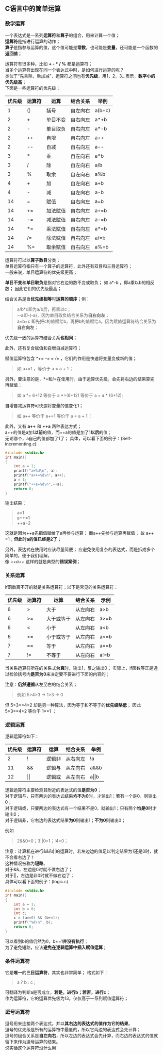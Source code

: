 ## C语言中的简单运算

### 数学运算
一个表达式是一系列**运算符**和**算子**的组合，用来计算一个值；  
**运算符**是指进行运算的动作；  
**算子**是指参与运算的值，这个值可能是**常数**，也可能是**变量**，还可能是一个函数的**返回值**；

运算符有很多种，比如 **+ - * / %** 都是运算符；  
当多个运算符出现在同一个表达式中时，是如何进行运算的呢？  
类似于“先乘除，后加减”，运算符之间也有**优先级**，用1，2，3...表示，**数字小的优先级高**；  
下面是一些运算符的优先级：  

| 优先级 | 运算符 | 运算     | 结合关系 | 举例   |
| ------ | ------ | -------- | -------- | ------ |
| 1      | ()     | 括号     | 自左向右 | a(b+c) |
| 2      | +      | 单目不变 | 自右向左 | a*+b   |
| 2      | -      | 单目取负 | 自右向左 | a*-b   |
| 2      | ++     | 自增     | 自右向左 | a++    |
| 2      | --     | 自减     | 自右向左 | a--    |
| 3      | *      | 乘       | 自左向右 | a*b    |
| 3      | /      | 除       | 自左向右 | a/b    |
| 3      | %      | 取余     | 自左向右 | a%b    |
| 4      | +      | 加       | 自左向右 | a+b    |
| 4      | -      | 减       | 自左向右 | a-b    |
| 14     | =      | 赋值     | 自右向左 | a=b    |
| 14     | +=     | 加法赋值 | 自右向左 | a+=b   |
| 14     | -=     | 减法赋值 | 自右向左 | a-=b   |
| 14     | *=     | 乘法赋值 | 自右向左 | a*=b   |
| 14     | /=     | 除法赋值 | 自右向左 | a/=b   |
| 14     | %=     | 取余赋值 | 自右向左 | a%=b   |

运算符可以以**算子数目**分类；  
单目运算符指只有一个算子的运算符，此外还有双目和三目运算符；  
一般来说，单目运算符的优先级更高；

**单目不变**和**单目取负**是指对它右边的数不变或取负；
如 a*-b ，即a乘以b的相反数；
因此它们的优先级最高；

结合关系是当**优先级相等**时**运算的顺序**；例：  
>a/b*c即为a/b后，再乘以c；  
--a即-(-a)，因为单目取负结合关系为**自右向左**；  
a=b=c 即先把c的值赋给b，再把b的值赋给a，因为赋值运算符结合关系为**自右向左**；

优先级一致的运算符结合关系**也相同**；

此外，还有复合赋值和自增自减运算符；

赋值运算符包含 **+= -= *= /=** ，它们的作用是快速将变量变成新的值；  
>如 a+=1 ，等价于 a = a + 1 ；

另外，要注意的是，*=和/=在使用时，由于运算优先级，会先将右边的结果算完再赋值；  
>如 a *= 6+12 等价于 a *=(6+12) 等价于 a = a * (6+12);

自增自减运算符可快速将变量的值变化1；  
>如 a++ 等价于 a+=1 等价于 a = a + 1 ：

此外，又有 **a++** 和 **++a** 两种表达方式；  
a++的值是a加1**以前**的值，而++a的值是加了1**以后**的值；  
无论哪个，a自己的值都加了1了；
具体，可以看下面的例子：(Self-incrementing.c)

```c
#include <stdio.h>
int main()
{
	int a = 1;
	printf("a=%d\n", a);
	printf("a++=%d\n", a++);
	a = 1;
	printf("++a=%d\n",++a);
	return 0;
}
```
输出结果：
>a=1  
a++=1  
++a=2

这就是因为++a先把值赋给了a再参与运算；
而a++先参与运算再赋值；
故 a++ =1；**但此时a的值已经是2了**；

另外，表达式在使用时应该尽量简便；
应避免使用复杂的表达式，而是拆成多个简单的，便于我们理解。  
像 *++a++* 这样的就是典型的**错误案例**；

### 关系运算

if函数离不开的就是关系运算符；以下是常见的关系运算符：  

| 优先级 | 运算符 | 运算       | 结合关系 | 示例 |
| ------ | ------ | ---------- | -------- | ---- |
| 6      | >      | 大于       | 从左向右 | a>b  |
| 6      | >=     | 大于或等于 | 从左向右 | a>=b |
| 6      | <      | 小于       | 从左向右 | a<b  |
| 6      | <=     | 小于或等于 | 从左向右 | a<=b |
| 7      | ==     | 等于       | 从左向右 | a==b |
| 7      | !=     | 不等于     | 从左向右 | a!=b |

当关系运算符所在的关系式**为真**时，输出1，反之输出0； 
实际上，if函数等正是通过检验括号内**是否为0**来决定要不要进行下面的内容的；

注意：**仍然遵循**从左至右的结合关系；
>例如 5>4>3  ->  1>3  ->  0

但 5>3==4>2 却是另一种算法，因为等于和不等于的**优先级略低**；
因此 5>3==4>2 等价于 1==1 ；

### 逻辑运算
逻辑运算符如下：

| 优先级 | 运算符 | 运算   | 结合关系 | 举例   |
| ------ | ------ | ------ | -------- | ------ |
| 2      | !      | 逻辑非 | 从右向左 | !a     |
| 11     | &&     | 逻辑与 | 从左向右 | a&&b   |
| 12     | \|\|   | 逻辑或 | 从左向右 | a\|\|b |

逻辑运算符主要检测其附近的表达式的值**是否为0**；  
对于逻辑与，只有两边的表达式结果**均不为0**时，才输出1；若有一个是0，则输出0；  
对于逻辑或，只要两边的表达式有一个结果不是0，就输出1；只有两个**均是0**时才输出0；  
对于逻辑非，它右边的表达式结果**为0**则输出1；**不为0**则输出0；

例如 

> 2&&0=0；3||0=1；!4=0；

注意：计算机在进行&&和||的运算时，若左边边的值足以判定结果为1还是0时，就不会看右边了！  
这种情况被称为**短路**。  
对于&&，左边是0时就不做右边了；    
对于||，左边是非0时就不做右边了；  
具体可以看下面的例子：(logic.c)

```c
#include <stdio.h>
int main()
{
	int a = 1;
	int b = 0;
	int c;
	c = (a==0) && (b+=1);
	printf("%d\n", b);
	return 0;
}
```

可以看到b的值仍然为0，b+=1**并没有执行**；  
为了避免短路，应该**避免在逻辑运算中插入赋值运算**；



### 条件运算符

它是**唯一**的**三目运算符**，其实也非常简单；
格式如下：

> a ? b : c ;

可翻译为判断a是否成立，**若是，进行b；若否，进行c**；  
作为运算符，它的运算优先级为13，仅仅高于一系列赋值运算符；


### 逗号运算符

逗号用来连接两个表达式，并以**其右边的表达式的值作为它的结果**。  
逗号的优先级是所有的运算符中最低的，所以它两边的表达式会先计算；  
逗号的组合关系是**自左向右**，所以左边的表达式会先计算，而右边的表达式的值就留下来作为逗号运算的结果。  
~~说实话这个运算符没什么用~~